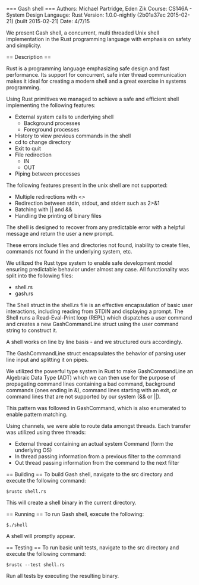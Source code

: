 === Gash shell ===
Authors: Michael Partridge, Eden Zik
Course: CS146A - System Design
Langauge: Rust
Version: 1.0.0-nightly (2b01a37ec 2015-02-21) (built 2015-02-21)
Date: 4/7/15

We present Gash shell, a concurrent, multi threaded Unix shell implementation in the Rust programming language with emphasis on safety and simplicity.

== Description ==

Rust is a programming language emphasizing safe design and fast performance. Its support for concurrent, safe inter thread communication makes it ideal for creating a modern shell and a great exercise in systems programming.

Using Rust primitives we managed to achieve a safe and efficient shell implementing the following features:

- External system calls to underlying shell
	- Background processes
	- Foreground processes
- History to view previous commands in the shell
- cd to change directory
- Exit to quit
- File redirection
	- IN
	- OUT
- Piping between processes

The following features present in the unix shell are not supported:

- Multiple redirections with <>
- Redirection between stdin, stdout, and stderr such as 2>&1
- Batching with || and &&
- Handling the printing of binary files

The shell is designed to recover from any predictable error with a helpful message and return the user a new prompt. 

These errors include files and directories not found, inability to create files, commands not found in the underlying system, etc.

We utilized the Rust type system to enable safe development model ensuring predictable behavior under almost any case. All functionality was split into the following files:

- shell.rs
- gash.rs

The Shell struct in the shell.rs file is an effective encapsulation of basic user interactions, including reading from STDIN and displaying a prompt. The Shell runs a Read-Eval-Print loop (REPL) which dispatches a user command and creates a new GashCommandLine struct using the user command string to construct it.

A shell works on line by line basis - and we structured ours accordingly. 

The GashCommandLine struct encapsulates the behavior of parsing user line input and splitting it on pipes. 

We utilized the powerful type system in Rust to make GashCommandLine an Algebraic Data Type (ADT) which we can then use for the purpose of propagating command lines containing a bad command, background commands (ones ending in &), command lines starting with an exit, or command lines that are not supported by our system (&& or ||).

This pattern was followed in GashCommand, which is also enumerated to enable pattern matching.

Using channels, we were able to route data amongst threads. Each transfer was utilized using three threads:
- External thread containing an actual system Command (form the underlying OS)
- In thread passing information from a previous filter to the command
- Out thread passing information from the command to the next filter


== Building ==
To build Gash shell, navigate to the src directory and execute the following command:

`$rustc shell.rs`

This will create a shell binary in the current directory.

== Running ==
To run Gash shell, execute the following:

`$./shell`

A shell will promptly appear.

== Testing ==
To run basic unit tests, navigate to the src directory and execute the following command:

`$rustc --test shell.rs`

Run all tests by executing the resulting binary.

